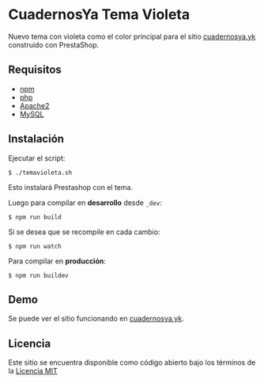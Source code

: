 # CuadernosYa Tema Violeta

Nuevo tema con violeta como el color principal para el sitio [cuadernosya.yk](https://cuadernosya.tk) construido con PrestaShop.

## Requisitos
 - [npm](https://www.npmjs.com/)
 - [php](https://www.php.net/)
 - [Apache2](https://httpd.apache.org/)
 - [MySQL](https://www.mysql.com/)

## Instalación

Ejecutar el script:

    $ ./temavioleta.sh

Esto instalará Prestashop con el tema.

Luego para compilar en **desarrollo** desde `_dev`:

    $ npm run build

Si se desea que se recompile en cada cambio:

    $ npm run watch

Para compilar en **producción**:

    $ npm run buildev

## Demo

Se puede ver el sitio funcionando en [cuadernosya.yk](https://cuadernosya.tk).

## Licencia

Este sitio se encuentra disponible como código abierto bajo los términos de la [Licencia MIT](https://opensource.org/licenses/MIT)